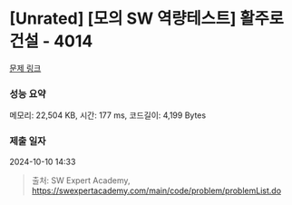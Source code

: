# [Unrated] [모의 SW 역량테스트] 활주로 건설 - 4014 

[문제 링크](https://swexpertacademy.com/main/code/problem/problemDetail.do?contestProbId=AWIeW7FakkUDFAVH) 

### 성능 요약

메모리: 22,504 KB, 시간: 177 ms, 코드길이: 4,199 Bytes

### 제출 일자

2024-10-10 14:33



> 출처: SW Expert Academy, https://swexpertacademy.com/main/code/problem/problemList.do
